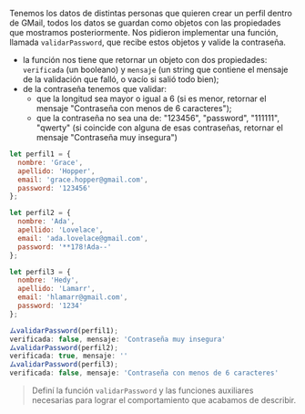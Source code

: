 Tenemos los datos de distintas personas que quieren crear un perfil dentro de GMail, todos los datos se guardan como objetos con las propiedades que mostramos posteriormente.
Nos pidieron implementar una función, llamada `validarPassword`, que recibe estos objetos y valide la contraseña.

- la función nos tiene que retornar un objeto con dos propiedades: `verificada` (un booleano) y `mensaje` (un string que contiene el mensaje de la validación que falló, o vacío si salió todo bien);
- de la contraseña tenemos que validar:
  - que la longitud sea mayor o igual a 6 (si es menor, retornar el mensaje "Contraseña con menos de 6 caracteres");
  - que la contraseña no sea una de: "123456", "password", "111111", "qwerty" (si coincide con alguna de esas contraseñas, retornar el mensaje "Contraseña muy insegura")

```js
let perfil1 = {
  nombre: 'Grace',
  apellido: 'Hopper',
  email: 'grace.hopper@gmail.com',
  password: '123456'
};

let perfil2 = {
  nombre: 'Ada',
  apellido: 'Lovelace',
  email: 'ada.lovelace@gmail.com',
  password: '**178!Ada--'
};

let perfil3 = {
  nombre: 'Hedy',
  apellido: 'Lamarr',
  email: 'hlamarr@gmail.com',
  password: '1234'
};

ムvalidarPassword(perfil1);
verificada: false, mensaje: 'Contraseña muy insegura'
ムvalidarPassword(perfil2);
verificada: true, mensaje: ''
ムvalidarPassword(perfil3);
verificada: false, mensaje: 'Contraseña con menos de 6 caracteres'
```

> Definí la función `validarPassword` y las funciones auxiliares necesarias para lograr el comportamiento que acabamos de describir.